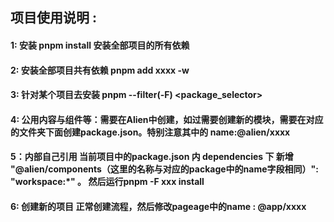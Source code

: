 ## 项目使用说明 :

#### 1: 安装 pnpm install 安装全部项目的所有依赖

#### 2: 安装全部项目共有依赖 pnpm add xxxx -w

#### 3: 针对某个项目去安装 pnpm --filter(-F) <package_selector> <command>

#### 4: 公用内容与组件等：需要在Alien中创建，如过需要创建新的模块，需要在对应的文件夹下面创建package.json。特别注意其中的 name:@alien/xxxx 

#### 5：内部自己引用 当前项目中的package.json 内 dependencies 下 新增 "@alien/components（这里的名称与对应的package中的name字段相同）": "workspace:*" 。 然后运行pnpm -F  xxx install 

#### 6: 创建新的项目 正常创建流程，然后修改pageage中的name : @app/xxxx 
